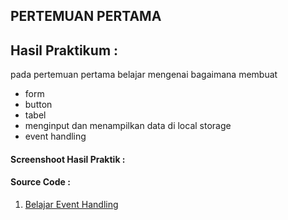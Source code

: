 
## PERTEMUAN PERTAMA


## Hasil Praktikum :
pada pertemuan pertama belajar mengenai bagaimana membuat 
- form
- button
- tabel
- menginput dan menampilkan data di local storage
- event handling
#### Screenshoot Hasil Praktik :

#### Source Code :
1. [Belajar Event Handling](event-and-link.html)

